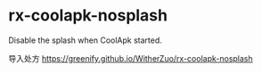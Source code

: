 # rx-coolapk-nosplash
Disable the splash when CoolApk started.    

导入处方 https://greenify.github.io/WitherZuo/rx-coolapk-nosplash
